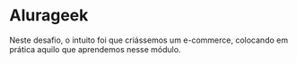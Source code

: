 # Alurageek
Neste desafio, o intuito foi que criássemos um e-commerce, colocando em prática aquilo que aprendemos nesse módulo.
